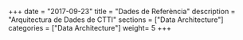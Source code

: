 +++
date        = "2017-09-23"
title       = "Dades de Referència"
description = "Arquitectura de Dades de CTTI"
sections    = ["Data Architecture"]
categories  = ["Data Architecture"]
weight= 5
+++



 <script type="text/javascript">

    var dades = JSON.parse(localStorage.getItem('data'));


    var body = document.getElementsByTagName("body")[0];

    var definicio = document.createElement("p");
    definicio.style.width = "70%";
    definicio.style.marginRight = "15%";
    definicio.style.marginLeft = "15%";
    
    var textDeficicio = document.createTextNode(dades[16]);
    definicio.appendChild(textDeficicio);

    body.appendChild(definicio);

    var metadatos = ["Òrgan Responsable","Òrgan propietari","Origen","Darrera Actualització","Període Actualització","Classificació funcional","Agrupació temàtica","Tipus","Visibilitat","Nivell de seguretat","Nivell de qualitat","Identificador, Nom i Descripció","Descàrrega"];


    tabla = document.createElement("table");
    tabla.style.width = "70%";
    tabla.style.marginRight = "15%";
    tabla.style.marginLeft = "15%";
    
    var tblBody = document.createElement("tbody");
    var tblThead = document.createElement("thead");


    var hilera = document.createElement("tr");
   
    var celda = document.createElement("th");
    var textoCelda =  document.createTextNode("metadades");
    celda.appendChild(textoCelda);
    hilera.appendChild(celda);

    var celda2 = document.createElement("th");
    var textoCelda2 =  document.createTextNode("definició");
    celda2.appendChild(textoCelda2);
    hilera.appendChild(celda2);

    tblThead.appendChild(hilera);


     // Crea las celdas
     for (var i = 0; i < 12; i++) {
      // Crea las hileras de la tabla
      hilera = document.createElement("tr");

      for (var j = 0; j < 2; j++) {
        // Crea un elemento <td> y un nodo de texto, haz que el nodo de
        // texto sea el contenido de <td>, ubica el elemento <td> al final
        // de la hilera de la tabla
        if(j==0){
          celda = document.createElement("td");
          textoCelda = document.createTextNode(metadatos[i]);
          celda.style.fontWeight = "bold";
          celda.appendChild(textoCelda);
          hilera.appendChild(celda);
        }
        else{
          celda = document.createElement("td");
          textoCelda = document.createTextNode(dades[i+3]);
          celda.appendChild(textoCelda);
          hilera.appendChild(celda);
        }
      }

      // agrega la hilera al final de la tabla (al final del elemento tblbody)
      tblBody.appendChild(hilera);
    }


    hilera = document.createElement("tr");
   
    celda = document.createElement("td");
    textoCelda =  document.createTextNode("descàrrega");
    celda.style.fontWeight = "bold";
    celda.appendChild(textoCelda);
    hilera.appendChild(celda);

    celda = document.createElement("td");
    var link = document.createElement('a');
    link.setAttribute('href', '../entitats/' + dades[15]);
    link.innerHTML = dades[15];
    celda.appendChild(link);
    hilera.appendChild(celda);

    tblBody.appendChild(hilera);


    // posiciona el <tbody> debajo del elemento <table>

    tabla.appendChild(tblThead);
    tabla.appendChild(tblBody);
    // appends <table> into <body>
    body.appendChild(tabla);
</script>

